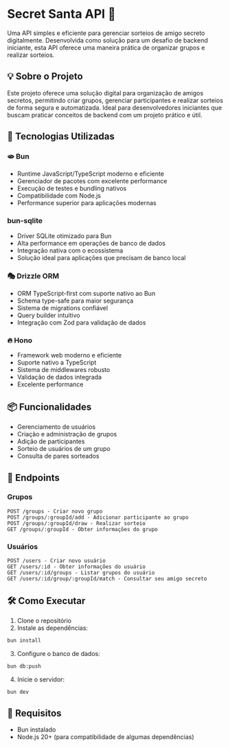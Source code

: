 # Secret Santa API 🎁

Uma API simples e eficiente para gerenciar sorteios de amigo secreto digitalmente. Desenvolvida como solução para um desafio de backend iniciante, esta API oferece uma maneira prática de organizar grupos e realizar sorteios.

## 💡 Sobre o Projeto

Este projeto oferece uma solução digital para organização de amigos secretos, permitindo criar grupos, gerenciar participantes e realizar sorteios de forma segura e automatizada. Ideal para desenvolvedores iniciantes que buscam praticar conceitos de backend com um projeto prático e útil.

## 🚀 Tecnologias Utilizadas

### 🫓 Bun
- Runtime JavaScript/TypeScript moderno e eficiente
- Gerenciador de pacotes com excelente performance
- Execução de testes e bundling nativos
- Compatibilidade com Node.js
- Performance superior para aplicações modernas

### bun-sqlite
- Driver SQLite otimizado para Bun
- Alta performance em operações de banco de dados
- Integração nativa com o ecossistema
- Solução ideal para aplicações que precisam de banco local

### 🎭 Drizzle ORM
- ORM TypeScript-first com suporte nativo ao Bun
- Schema type-safe para maior segurança
- Sistema de migrations confiável
- Query builder intuitivo
- Integração com Zod para validação de dados

### 🔥 Hono
- Framework web moderno e eficiente
- Suporte nativo a TypeScript
- Sistema de middlewares robusto
- Validação de dados integrada
- Excelente performance

## 📦 Funcionalidades

- Gerenciamento de usuários
- Criação e administração de grupos
- Adição de participantes
- Sorteio de usuários de um grupo
- Consulta de pares sorteados

## 🚦 Endpoints

### Grupos
```
POST /groups - Criar novo grupo
POST /groups/:groupId/add - Adicionar participante ao grupo
POST /groups/:groupId/draw - Realizar sorteio
GET /groups/:groupId - Obter informações do grupo
```

### Usuários
```
POST /users - Criar novo usuário
GET /users/:id - Obter informações do usuário
GET /users/:id/groups - Listar grupos do usuário
GET /users/:id/group/:groupId/match - Consultar seu amigo secreto
```

## 🛠 Como Executar

1. Clone o repositório
2. Instale as dependências:
```bash
bun install
```

3. Configure o banco de dados:
```bash
bun db:push
```

4. Inicie o servidor:
```bash
bun dev
```

## 📝 Requisitos

- Bun instalado
- Node.js 20+ (para compatibilidade de algumas dependências)